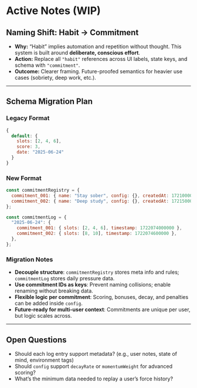 # Active Notes (WIP)

## Naming Shift: Habit → Commitment

- **Why:** “Habit” implies automation and repetition without thought. This system is built around **deliberate, conscious effort**.
- **Action:** Replace all `"habit"` references across UI labels, state keys, and schema with `"commitment"`.
- **Outcome:** Clearer framing. Future-proofed semantics for heavier use cases (sobriety, deep work, etc.).

---

## Schema Migration Plan

### Legacy Format

```js
{
  default: {
    slots: [2, 4, 6],
    score: 3,
    date: "2025-06-24"
  }
}
```

### New Format

```js
const commitmentRegistry = {
  commitment_001: { name: "Stay sober", config: {}, createdAt: 1721000000000 },
  commitment_002: { name: "Deep study", config: {}, createdAt: 1721500000000 },
};

const commitmentLog = {
  "2025-06-24": {
    commitment_001: { slots: [2, 4, 6], timestamp: 1722074000000 },
    commitment_002: { slots: [8, 10], timestamp: 1722074600000 },
  },
};
```

### Migration Notes

- **Decouple structure**: `commitmentRegistry` stores meta info and rules; `commitmentLog` stores daily pressure data.
- **Use commitment IDs as keys**: Prevent naming collisions; enable renaming without breaking data.
- **Flexible logic per commitment**: Scoring, bonuses, decay, and penalties can be added inside `config`.
- **Future-ready for multi-user context**: Commitments are unique per user, but logic scales across.

---

## Open Questions

- Should each log entry support metadata? (e.g., user notes, state of mind, environment tags)
- Should `config` support `decayRate` or `momentumWeight` for advanced scoring?
- What’s the minimum data needed to replay a user’s force history?
